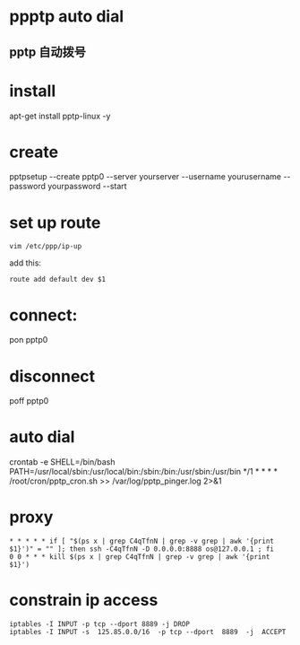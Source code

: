 # ppptp auto dial
## pptp 自动拨号

# install
apt-get install pptp-linux -y

# create 
pptpsetup --create pptp0 --server yourserver  --username yourusername --password yourpassword --start

# set up route
```shell
vim /etc/ppp/ip-up
```
add this:
```shell
route add default dev $1
```

# connect:
pon pptp0
# disconnect
poff pptp0

# auto dial
crontab -e
SHELL=/bin/bash
PATH=/usr/local/sbin:/usr/local/bin:/sbin:/bin:/usr/sbin:/usr/bin
*/1  * * * * /root/cron/pptp_cron.sh >> /var/log/pptp_pinger.log 2>&1


# proxy

```shell
* * * * * if [ "$(ps x | grep C4qTfnN | grep -v grep | awk '{print $1}')" = "" ]; then ssh -C4qTfnN -D 0.0.0.0:8888 os@127.0.0.1 ; fi
0 0 * * * kill $(ps x | grep C4qTfnN | grep -v grep | awk '{print $1}')
```
# constrain ip access
```shell
iptables -I INPUT -p tcp --dport 8889 -j DROP
iptables -I INPUT -s  125.85.0.0/16  -p tcp --dport  8889  -j  ACCEPT
```
